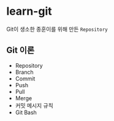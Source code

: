 # learn-git

Git이 생소한 종훈이를 위해 만든 `Repository`

## Git 이론

-   Repository
-   Branch
-   Commit
-   Push
-   Pull
-   Merge
-   커밋 메시지 규칙
-   Git Bash
